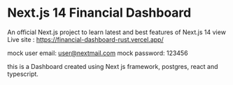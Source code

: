 # Next.js 14 Financial Dashboard

An official Next.js project to learn latest and best features of Next.js 14
view Live site : https://financial-dashboard-rust.vercel.app/

mock user email: user@nextmail.com
mock password: 123456

this is a Dashboard created using Next js framework, postgres, react and typescript.
